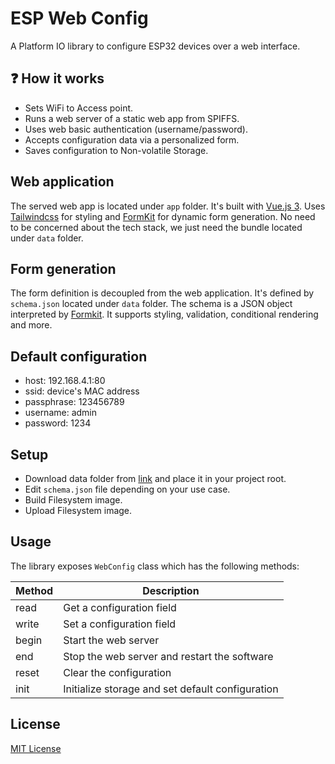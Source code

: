 # ESP Web Config

A Platform IO library to configure ESP32 devices over a web interface.

## ❓ How it works

- Sets WiFi to Access point.
- Runs a web server of a static web app from SPIFFS.
- Uses web basic authentication (username/password).
- Accepts configuration data via a personalized form.
- Saves configuration to Non-volatile Storage.

## Web application

The served web app is located under `app` folder.
It's built with [Vue.js 3](https://vuejs.org/). Uses [Tailwindcss](https://tailwindcss.com/) for styling and [FormKit](https://formkit.com/) for dynamic form generation. No need to be concerned about the tech stack, we just need the bundle located under `data` folder.

## Form generation

The form definition is decoupled from the web application. It's defined by `schema.json` located under `data` folder. The schema is a JSON object interpreted by [Formkit](https://formkit.com/essentials/schema). It supports styling, validation, conditional rendering and more.

## Default configuration

- host: 192.168.4.1:80
- ssid: device's MAC address
- passphrase: 123456789
- username: admin
- password: 1234

## Setup

- Download data folder from [link](https://minhaskamal.github.io/DownGit/#/home?url=https://github.com/becem-gharbi/esp-web-config/tree/main/data) and place it in your project root.
- Edit `schema.json` file depending on your use case.
- Build Filesystem image.
- Upload Filesystem image.

## Usage

The library exposes `WebConfig` class which has the following methods:

| Method | Description                                      |
| ------ | ------------------------------------------------ |
| read   | Get a configuration field                        |
| write  | Set a configuration field                        |
| begin  | Start the web server                             |
| end    | Stop the web server and restart the software     |
| reset  | Clear the configuration                          |
| init   | Initialize storage and set default configuration |

## License

[MIT License](./LICENSE)
